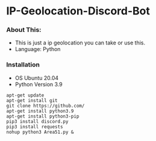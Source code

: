 # IP-Geolocation-Discord-Bot

### About This:
* This is just a ip geolocation you can take or use this.
* Language: Python

### Installation
- OS Ubuntu 20.04
- Python Version 3.9
```
apt-get update
apt-get install git
git clone https://github.com/
apt-get install python3.9
apt-get install python3-pip
pip3 install discord.py
pip3 install requests
nohup python3 Area51.py &
```
